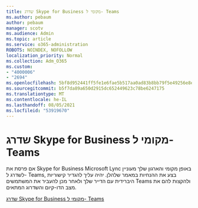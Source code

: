 ```yaml
---
title: שדרג Skype for Business מקומי ל- Teams
ms.author: pebaum
author: pebaum
manager: scotv
ms.audience: Admin
ms.topic: article
ms.service: o365-administration
ROBOTS: NOINDEX, NOFOLLOW
localization_priority: Normal
ms.collection: Adm_O365
ms.custom:
- "4000006"
- "2694"
ms.openlocfilehash: 5bf8d952441ff5fe1e6fae5b517aa0ad83b8bb79f5e49256e8ebcedbc086c3d1
ms.sourcegitcommit: b5f7da89a650d2915dc652449623c78be6247175
ms.translationtype: MT
ms.contentlocale: he-IL
ms.lasthandoff: 08/05/2021
ms.locfileid: "53919670"
---
```

# <a name="upgrade-from-skype-for-business-on-premises-to-teams"></a>שדרג Skype for Business מקומי ל- Teams

אם פרסת את Skype for Business Microsoft Lync באופן מקומי והארגון שלך מעוניין לשדרג ל- Teams, בצע את ההנחיות במאמר שלהלן. יהיה עליך להגדיר קישוריות היברידית עם הדייר שלך ולאחר מכן להעביר את המשתמשים Teams ולהקצות להם את מצב הדו-קיום והשדרוג המתאים. 

[שדרג Skype for Business מקומי ל- Teams](https://docs.microsoft.com/MicrosoftTeams/upgrade-to-teams-execute-skypeforbusinesshybridonprem)

